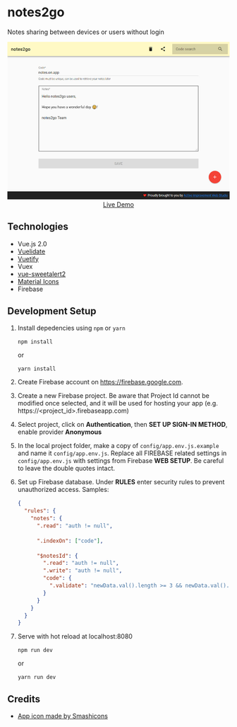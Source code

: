# notes2go

Notes sharing between devices or users without login

<p align="center">
  <a href="https://notes-2go.firebaseapp.com">
    <img src="https://github.com/ijklim/notes2go/blob/master/screenshot.jpg" width="1000px">
    <br>
    Live Demo
  </a>
</p>

## Technologies
* Vue.js 2.0
* [Vuelidate](https://github.com/monterail/vuelidate)
* [Vuetify](https://vuetifyjs.com)
* Vuex
* [vue-sweetalert2](https://www.npmjs.com/package/vue-sweetalert2)
* [Material Icons](https://material.io/icons)
* Firebase


## Development Setup

1.  Install depedencies using `npm` or `yarn`

        npm install

    or

        yarn install

1.  Create Firebase account on https://firebase.google.com.

1.  Create a new Firebase project. Be aware that Project Id cannot be modified once selected, and it will be used for hosting your app (e.g. https://<project_id>.firebaseapp.com)

1.  Select project, click on **Authentication**, then **SET UP SIGN-IN METHOD**, enable provider **Anonymous**

1.  In the local project folder, make a copy of `config/app.env.js.example` and name it `config/app.env.js`. Replace all FIREBASE related settings in `config/app.env.js` with settings from Firebase **WEB SETUP**. Be careful to leave the double quotes intact.

1.  Set up Firebase database. Under **RULES** enter security rules to prevent unauthorized access. Samples:

    ```json
    {
      "rules": {
        "notes": {
          ".read": "auth != null",

          ".indexOn": ["code"],

          "$notesId": {
            ".read": "auth != null",
            ".write": "auth != null",
            "code": {
              ".validate": "newData.val().length >= 3 && newData.val().length <= 30"
            }
          }
        }
      }
    }
    ```
 
1.  Serve with hot reload at localhost:8080

        npm run dev

    or

        yarn run dev


## Credits

* [App icon made by Smashicons](https://www.flaticon.com/authors/smashicons)